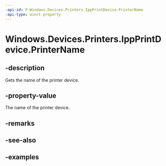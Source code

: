 ```yaml
---
-api-id: P:Windows.Devices.Printers.IppPrintDevice.PrinterName
-api-type: winrt property
---
```


# Windows.Devices.Printers.IppPrintDevice.PrinterName

<!--
public string PrinterName { get; }
-->


## -description

Gets the name of the printer device.

## -property-value

The name of the printer device.

## -remarks

## -see-also

## -examples
